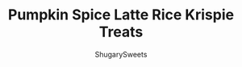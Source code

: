 ---
layout: ../../layouts/MarkdownPostLayout.astro
title: Pumpkin Spice Latte Rice Krispie Treats
author: ShugarySweets
pubDate: 2019-01-15
description: "Chewy Pumpkin Spice Latte Krispie Treats have all the delicious fall flavors and a marshmallow filling, plus melted white chocolate on top. And a pinch of espresso for good measure!"
image_url: https://www.shugarysweets.com/wp-content/uploads/2015/07/pumpkin-spice-latte-krispie-treats-1.jpg
tags: ["Rice Krispie Treats","American"]
calories: 223
protein: 2
carbohydrates: 27
fats: 12
fiber: 0
ingredients: ["1 jar (7 ounce) marshmallow cream","1 teaspoon espresso powder","1/4 cup unsalted butter","1/4 cup pure pumpkin (canned)","1 teaspoon pumpkin pie spice","1 package (16 ounce) large marshmallows","8 cups Rice Krispies cereal","16 ounce white chocolate, melted","3 Tablespoons sprinkles, optional"]
serves: 18
time: "2 hours 25 minutes"
prepTime: "20 minutes"
instructions: ["Line an 8-inch square baking dish with parchment paper. Set aside.","In a small bowl combine marshmallow cream with espresso powder. Set aside.","In a large saucepan, add butter and pumpkin. Heat over medium high heat and bring mixture to a boil, while stirring constantly. Continue boiling for about 2 minutes, allowing all the excess liquid from the pumpkin to cook off.","Add pumpkin pie spice and marshmallow to saucepan. Reduce heat to low, and stir until smooth and all the marshmallows are melted. Remove from heat.","Fold in the Rice Krispies cereal. Pour half the cereal mixture into the bottom of the prepared baking dish. Press gently into baking dish using a small piece of parchment paper. Spread marshmallow cream mixture over first layer of cereal using an offset spatula. Top with the remaining cereal mixture, pressing gently with an extra piece of parchment paper.","Cover with plastic wrap and allow treats to set up firmly, about 2 hours. Once firm, remove treats from pan by lifting with the parchment paper. Place on a cutting board and make three vertical and three horizontal cuts. You will have 9 large squares. Cut each square in half from corner to corner, creating 18 triangles. Separate slightly on cutting board. Spread melted white chocolate over the top of each treat. Add sprinkles and/or a pinch of pumpkin pie spice to each treat. Store in airtight container at room temperature for up to 3 days. ENJOY."]
nutrition: ["223 calories","27 grams carbohydrates","14 milligrams cholesterol","12 grams fat","0 grams fiber","2 grams protein","7 grams saturated fat","89 milligrams sodium","17 grams sugar","0 grams trans fat","4 grams unsaturated fat"]
---